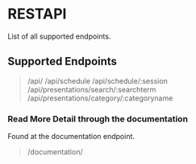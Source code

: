 # RESTAPI
List of all supported endpoints.
## Supported Endpoints
> /api/
> /api/schedule
> /api/schedule/:session
> /api/presentations/search/:searchterm
> /api/presentations/category/:categoryname

### Read More Detail through the documentation
Found at the documentation endpoint.
> /documentation/


